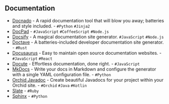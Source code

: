 ## Documentation

  * [Docnado](https://heinventions.github.io/docnado-site) \- A rapid documentation tool that will blow you away; batteries and style included. - `#Python` `#Jinja2`
  * [DocPad](https://github.com/docpad/docpad) \- `#JavaScript` `#CoffeeScript` `#Node.js`
  * [Docsify](https://docsify.js.org/) \- A magical documentation site generator. `#JavaScript` `#Node.js`
  * [Doctave](https://github.com/Doctave/doctave) \- A batteries-included developer documentation site generator. - `#Rust`
  * [Docusaurus](https://docusaurus.io/) \- Easy to maintain open source documentation websites. - `#JavaScript` `#React`
  * [Docute](https://docute.org/) \- Effortless documentation, done right. - `#JavaScript`
  * [MkDocs](https://www.mkdocs.org/) \- Write your docs in Markdown and configure the generator with a single YAML configuration file. - `#Python`
  * [Orchid Javadoc](https://orchid.run/plugins/orchidjavadoc) \- Create beautiful Javadocs for your project within your Orchid site. - `#Orchid` `#Java` `#Kotlin`
  * [Slate](https://github.com/lord/slate) \- `#Ruby`
  * [Sphinx](http://sphinx-doc.org/) \- `#Python`